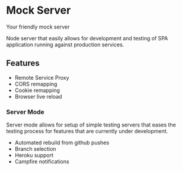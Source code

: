 # Mock Server

Your friendly mock server

Node server that easily allows for development and testing of SPA application running against
production services.

## Features

- Remote Service Proxy
- CORS remapping
- Cookie remapping
- Browser live reload

### Server Mode

Server mode allows for setup of simple testing servers that eases the testing process for features
that are currently under development.

- Automated rebuild from github pushes
- Branch selection
- Heroku support
- Campfire notifications

